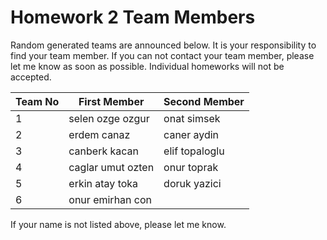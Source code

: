 # Homework 2 Team Members

Random generated teams are announced below. It is your responsibility to find your team member.
If you can not contact your team member, please let me know as soon as possible. Individual homeworks will not be accepted.

| Team No 	| First Member          	|   Second Member       |
|---------	|-------------------------	|-----------------
| 1       	|selen ozge ozgur	|onat simsek
| 2       	|erdem canaz	|caner aydin
| 3       	|canberk kacan	|elif topaloglu
| 4       	|caglar umut ozten	|onur toprak
| 5       	|erkin atay toka	|doruk yazici
| 6       	|onur emirhan con	

If your name is not listed above, please let me know.
